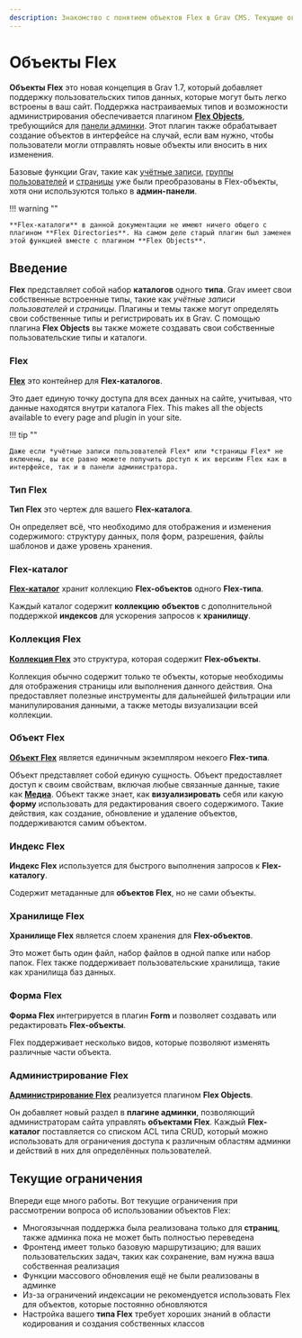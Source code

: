 ```yaml
---
description: Знакомство с понятием объектов Flex в Grav CMS. Текущие ограничения.
---
```


# Объекты Flex

**Объекты Flex** это новая концепция в Grav 1.7, который добавляет поддержку пользовательских типов данных, которые могут быть легко встроены в ваш сайт. Поддержка настраиваемых типов и возможности администрирования обеспечивается плагином [**Flex Objects**](https://github.com/trilbymedia/grav-plugin-flex-objects), требующийся для [панели админки](/admin-panel). Этот плагин также обрабатывает создание объектов в интерфейсе на случай, если вам нужно, чтобы пользователи могли отправлять новые объекты или вносить в них изменения.

Базовые функции Grav, такие как [учётные записи](/admin-panel/accounts/users), [группы пользователей](/admin-panel/accounts/groups) и [страницы](/admin-panel/page) уже были преобразованы в Flex-объекты, хотя они используются только в **админ-панели**.

!!! warning ""

    **Flex-каталоги** в данной документации не имеют ничего общего с плагином **Flex Directories**. На самом деле старый плагин был заменен этой функцией вместе с плагином **Flex Objects**.

## Введение

**Flex** представляет собой набор **каталогов** одного **типа**. Grav имеет свои собственные встроенные типы, такие как *учётные записи пользователей* и *страницы*. Плагины и темы также могут определять свои собственные типы и регистрировать их в Grav. С помощью плагина **Flex Objects** вы также можете создавать свои собственные пользовательские типы и каталоги.

### Flex

**[Flex](using/flex)** это контейнер для **Flex-каталогов**.

Это дает единую точку доступа для всех данных на сайте, учитывая, что данные находятся внутри каталога Flex. This makes all the objects available to every page and plugin in your site.

!!! tip ""

    Даже если *учётные записи пользователей Flex* или *страницы Flex* не включены, вы все равно можете получить доступ к их версиям Flex как в интерфейсе, так и в панели администратора.

### Тип Flex

**Тип Flex** это чертеж для вашего **Flex-каталога**.

Он определяет всё, что необходимо для отображения и изменения содержимого: структуру данных, поля форм, разрешения, файлы шаблонов и даже уровень хранения.

### Flex-каталог

**[Flex-каталог](using/directory)** хранит коллекцию **Flex-объектов** одного **Flex-типа**.

Каждый каталог содержит **коллекцию** **объектов** с дополнительной поддержкой **индексов** для ускорения запросов к **хранилищу**.

### Коллекция Flex

**[Коллекция Flex](using/collection)** это структура, которая содержит **Flex-объекты**.

Коллекция обычно содержит только те объекты, которые необходимы для отображения страницы или выполнения данного действия. Она предоставляет полезные инструменты для дальнейшей фильтрации или манипулирования данными, а также методы визуализации всей коллекции.

### Объект Flex

**[Объект Flex](using/object)** является единичным экземпляром некоего **Flex-типа**.

Объект представляет собой единую сущность. Объект предоставляет доступ к своим свойствам, включая любые связанные данные, такие как **[Медиа](/content/media)**. Объект также знает, как **визуализировать** себя или какую **форму** использовать для редактирования своего содержимого. Такие действия, как создание, обновление и удаление объектов, поддерживаются самим объектом.

### Индекс Flex

**Индекс Flex** используется для быстрого выполнения запросов к **Flex-каталогу**.

Содержит метаданные для **объектов Flex**, но не сами объекты.

### Хранилище Flex

**Хранилище Flex** является слоем хранения для **Flex-объектов**.

Это может быть один файл, набор файлов в одной папке или набор папок. Flex также поддерживает пользовательские хранилища, такие как хранилища баз данных.

### Форма Flex

**Форма Flex** интегрируется в плагин **Form** и позволяет создавать или редактировать **Flex-объекты**.

Flex поддерживает несколько видов, которые позволяют изменять различные части объекта.

### Администрирование Flex

**[Администрирование Flex](administration)** реализуется плагином **Flex Objects**.

Он добавляет новый раздел в **плагине админки**, позволяющий администраторам сайта управлять **объектами Flex**. Каждый **Flex-каталог** поставляется со списком ACL типа CRUD, который можно использовать для ограничения доступа к различным областям админки и действий в них для определённых пользователей.

## Текущие ограничения

Впереди еще много работы. Вот текущие ограничения при рассмотрении вопроса об использовании объектов Flex:

* Многоязычная поддержка была реализована только для **страниц**, также админка пока не может быть полностью переведена
* Фронтенд имеет только базовую маршрутизацию; для ваших пользовательских задач, таких как сохранение, вам нужна ваша собственная реализация
* Функции массового обновления ещё не были реализованы в админке
* Из-за ограничений индексации не рекомендуется использовать Flex для объектов, которые постоянно обновляются
* Настройка вашего **типа Flex** требует хороших знаний в области кодирования и создания собственных классов
